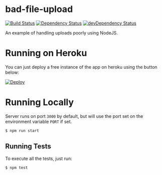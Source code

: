 # bad-file-upload
[![Build Status](https://travis-ci.org/chesleybrown/bad-file-upload.svg?branch=master)](https://travis-ci.org/chesleybrown/bad-file-upload)
[![Dependency Status](https://david-dm.org/chesleybrown/bad-file-upload.svg)](https://david-dm.org/chesleybrown/bad-file-upload)
[![devDependency Status](https://david-dm.org/chesleybrown/bad-file-upload/dev-status.svg)](https://david-dm.org/chesleybrown/bad-file-upload#info=devDependencies)

An example of handling uploads poorly using NodeJS.

# Running on Heroku

You can just deploy a free instance of the app on heroku using the button below:

[![Deploy](https://www.herokucdn.com/deploy/button.png)](https://heroku.com/deploy)

# Running Locally

Server runs on port `3000` by default, but will use the port set
on the environment variable `PORT` if set.

```bash
$ npm run start
```

## Running Tests
To execute all the tests, just run:

```
$ npm test
```
